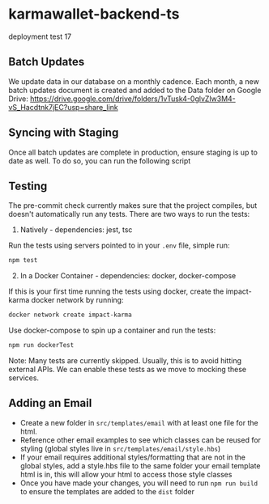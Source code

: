 # karmawallet-backend-ts
deployment test 17


## Batch Updates

We update data in our database on a monthly cadence. Each month, a new batch updates document is created and added to the Data folder on Google Drive: https://drive.google.com/drive/folders/1vTusk4-0glvZlw3M4-vS_Hacdtnk7jEC?usp=share_link


## Syncing with Staging

Once all batch updates are complete in production, ensure staging is up to date as well. To do so, you can run the following script

## Testing

The pre-commit check currently makes sure that the project compiles, but doesn't automatically run any tests. There are two ways to run the tests:

1. Natively   - dependencies: jest, tsc

 Run the tests using servers pointed to in your `.env` file, simple run:

```bash
npm test
```

2. In a Docker Container - dependencies: docker, docker-compose

If this is your first time running the tests using docker, create the impact-karma docker network by running:

```bash
docker network create impact-karma
```

Use docker-compose to spin up a container and run the tests:

```bash
npm run dockerTest
```

Note: Many tests are currently skipped. Usually, this is to avoid hitting external APIs. We can enable these tests as we move to mocking these services.


## Adding an Email 

- Create a new folder in `src/templates/email` with at least one file for the  html. 
- Reference other email examples to see which classes can be reused for styling (global styles live in `src/templates/email/style.hbs`)
- If your email requires additional styles/formatting that are not in the global styles, add a style.hbs file to the same folder your email template html is in, this will allow your html to access those style classes
- Once you have made your changes, you will need to run `npm run build` to ensure the templates are added to the `dist` folder